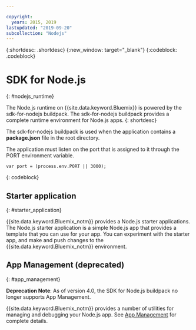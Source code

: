 ```yaml
---

copyright:
  years: 2015, 2019
lastupdated: "2019-09-20"
subcollection: "Nodejs"
---
```


{:shortdesc: .shortdesc}
{:new_window: target="_blank"}
{:codeblock: .codeblock}


# SDK for Node.js
{: #nodejs_runtime}

The Node.js runtime on {{site.data.keyword.Bluemix}} is powered by the sdk-for-nodejs buildpack.
The sdk-for-nodejs buildpack provides a complete runtime environment for Node.js apps.
{: shortdesc}

The sdk-for-nodejs buildpack is used when the application contains a **package.json** file in the root directory.

The application must listen on the port that is assigned to it through the PORT environment variable.
```
var port = (process.env.PORT || 3000);
```
{: codeblock}

## Starter application
{: #starter_application}

{{site.data.keyword.Bluemix_notm}} provides a Node.js starter applications.  The Node.js starter application is a simple Node.js app that provides a template that you can use for your app. You can experiment with the starter app, and make and push changes to the {{site.data.keyword.Bluemix_notm}} environment.

## App Management (deprecated)
{: #app_management}

**Deprecation Note**:  As of version 4.0, the SDK for Node.js buildpack no longer supports App Management.    

{{site.data.keyword.Bluemix_notm}} provides a number of utilities for managing and debugging your Node.js app.  See [App Management](/docs/runtimes-common/app_mng.html) for complete details.  
